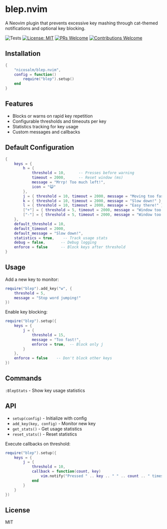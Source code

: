 # blep.nvim

A Neovim plugin that prevents excessive key mashing through cat-themed notifications and optional key blocking.

![Tests](https://github.com/github/docs/actions/workflows/test.yml/badge.svg)
[![License: MIT](https://img.shields.io/badge/License-MIT-yellow.svg)](https://opensource.org/licenses/MIT)
[![PRs Welcome](https://img.shields.io/badge/PRs-welcome-brightgreen.svg)](http://makeapullrequest.com)
[![Contributions Welcome](https://img.shields.io/badge/contributions-welcome-brightgreen.svg?style=flat)](https://github.com/yourusername/blazingly-fast-dev/issues)

## Installation

```lua
{
    "nicosalm/blep.nvim",
    config = function()
        require("blep").setup()
    end
}
```

## Features

- Blocks or warns on rapid key repetition
- Configurable thresholds and timeouts per key
- Statistics tracking for key usage
- Custom messages and callbacks

## Default Configuration

```lua
{
    keys = {
        h = {
            threshold = 10,      -- Presses before warning
            timeout = 2000,      -- Reset window (ms)
            message = "Mrrp! Too much left!",
            icon = "😺"
        },
        j = { threshold = 10, timeout = 2000, message = "Moving too fast!" },
        k = { threshold = 10, timeout = 2000, message = "Slow down!" },
        l = { threshold = 10, timeout = 2000, message = "Easy there!" },
        ["+"] = { threshold = 5, timeout = 2000, message = "Window too big!" },
        ["-"] = { threshold = 5, timeout = 2000, message = "Window too small!" }
    },
    default_threshold = 10,
    default_timeout = 2000,
    default_message = "Slow down!",
    statistics = true,    -- Track usage stats
    debug = false,       -- Debug logging
    enforce = false      -- Block keys after threshold
}
```

## Usage

Add a new key to monitor:
```lua
require("blep").add_key("w", {
    threshold = 5,
    message = "Stop word jumping!"
})
```

Enable key blocking:
```lua
require("blep").setup({
    keys = {
        j = {
            threshold = 15,
            message = "Too fast!",
            enforce = true,  -- Block only j
        }
    },
    enforce = false    -- Don't block other keys
})
```

## Commands

`:BlepStats` - Show key usage statistics

## API

- `setup(config)` - Initialize with config
- `add_key(key, config)` - Monitor new key
- `get_stats()` - Get usage statistics
- `reset_stats()` - Reset statistics

Execute callbacks on threshold:
```lua
require("blep").setup({
    keys = {
        j = {
            threshold = 10,
            callback = function(count, key)
                vim.notify("Pressed " .. key .. " " .. count .. " times")
            end
        }
    }
})
```

## License

MIT
